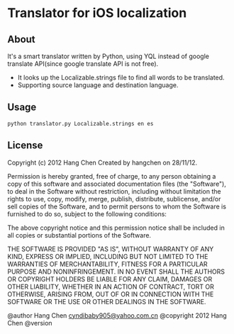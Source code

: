 Translator for iOS localization
============

About
-----

It's a smart translator written by Python, using YQL instead of google translate API(since google translate API is not free).

* It looks up the Localizable.strings file to find all words to be translated.
* Supporting source language and destination language.

Usage
-----

    python translator.py Localizable.strings en es
    

License
-------

Copyright (c) 2012 Hang Chen
Created by hangchen on 28/11/12.

Permission is hereby granted, free of charge, to any person obtaining 
a copy of this software and associated documentation files (the 
"Software"), to deal in the Software without restriction, including 
without limitation the rights to use, copy, modify, merge, publish, 
distribute, sublicense, and/or sell copies of the Software, and to 
permit persons to whom the Software is furnished to do so, subject 
to the following conditions:

The above copyright notice and this permission notice shall be 
included in all copies or substantial portions of the Software.

THE SOFTWARE IS PROVIDED "AS IS", WITHOUT 
WARRANTY OF ANY KIND, EXPRESS OR IMPLIED, 
INCLUDING BUT NOT LIMITED TO THE WARRANTIES OF 
MERCHANTABILITY, FITNESS FOR A PARTICULAR 
PURPOSE AND NONINFRINGEMENT. IN NO EVENT 
SHALL THE AUTHORS OR COPYRIGHT HOLDERS BE 
LIABLE FOR ANY CLAIM, DAMAGES OR OTHER 
LIABILITY, WHETHER IN AN ACTION OF CONTRACT, 
TORT OR OTHERWISE, ARISING FROM, OUT OF OR 
IN CONNECTION WITH THE SOFTWARE OR 
THE USE OR OTHER DEALINGS IN THE SOFTWARE.

@author 		Hang Chen <cyndibaby905@yahoo.com.cn>
@copyright	2012	Hang Chen
@version
